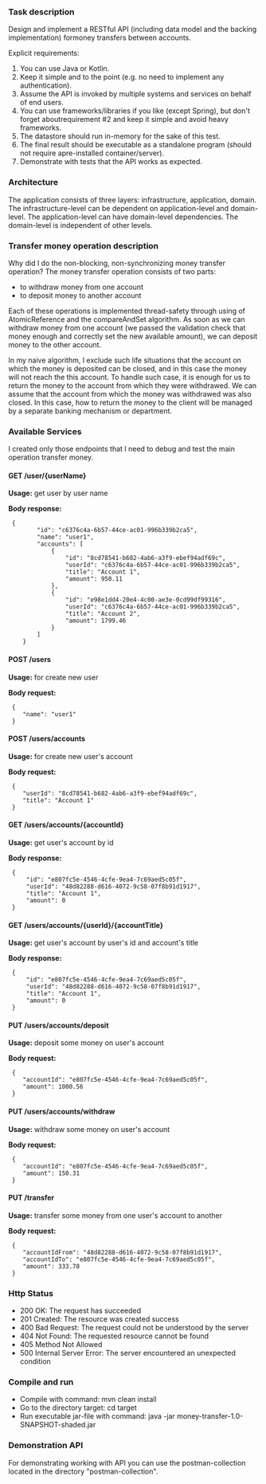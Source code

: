 ### Task description
Design and implement a RESTful API (including data model and the backing implementation) formoney transfers between accounts.

Explicit requirements:
1. You can use Java or Kotlin.
2. Keep it simple and to the point (e.g. no need to implement any authentication).
3. Assume the API is invoked by multiple systems and services on behalf of end users.
4. You can use frameworks/libraries if you like (except Spring), but don't forget aboutrequirement #2 and keep it simple and avoid heavy frameworks.
5. The datastore should run in-memory for the sake of this test.
6. The final result should be executable as a standalone program (should not require apre-installed container/server).
7. Demonstrate with tests that the API works as expected.


### Architecture
The application consists of three layers: infrastructure, application, domain.
The infrastructure-level can be dependent on application-level and domain-level.
The application-level can have domain-level dependencies.
The domain-level is independent of other levels.

### Transfer money operation description
Why did I do the non-blocking, non-synchronizing money transfer operation?
The money transfer operation consists of two parts:
- to withdraw money from one account
- to deposit money to another account

Each of these operations is implemented thread-safety through using of AtomicReference and the compareAndSet algorithm.
As soon as we can withdraw money from one account (we passed the validation check that money enough and correctly set the new available amount), we can deposit money to the other account.

In my naive algorithm, I exclude such life situations that the account on which the money is deposited can be closed, and in this case the money will not reach the this account.
To handle such case, it is enough for us to return the money to the account from which they were withdrawed. 
We can assume that the account from which the money was withdrawed was also closed. In this case, how to return the money to the client will be managed by a separate banking mechanism or department.


### Available Services
I created only those endpoints that I need to debug and test the main operation transfer money.

#### GET /user/{userName} 
**Usage:** get user by user name

**Body response:**

     {
            "id": "c6376c4a-6b57-44ce-ac01-996b339b2ca5",
            "name": "user1",
            "accounts": [
                {
                    "id": "8cd78541-b682-4ab6-a3f9-ebef94adf69c",
                    "userId": "c6376c4a-6b57-44ce-ac01-996b339b2ca5",
                    "title": "Account 1",
                    "amount": 950.11
                },
                {
                    "id": "e98e1dd4-20e4-4c00-ae3e-0cd99df99316",
                    "userId": "c6376c4a-6b57-44ce-ac01-996b339b2ca5",
                    "title": "Account 2",
                    "amount": 1799.46
                }
            ]
        }        

#### POST /users
**Usage:** for create new user

**Body request:**

     {
     	"name": "user1"
     }

#### POST /users/accounts
**Usage:** for create new user's account

**Body request:**

     {
     	"userId": "8cd78541-b682-4ab6-a3f9-ebef94adf69c",
     	"title": "Account 1"
     }

#### GET /users/accounts/{accountId}
**Usage:** get user's account by id

**Body response:**

     {
         "id": "e807fc5e-4546-4cfe-9ea4-7c69aed5c05f",
         "userId": "48d82288-d616-4072-9c58-07f8b91d1917",
         "title": "Account 1",
         "amount": 0
     }

#### GET /users/accounts/{userId}/{accountTitle}
**Usage:** get user's account by user's id and account's title

**Body response:**

     {
         "id": "e807fc5e-4546-4cfe-9ea4-7c69aed5c05f",
         "userId": "48d82288-d616-4072-9c58-07f8b91d1917",
         "title": "Account 1",
         "amount": 0
     }

#### PUT /users/accounts/deposit
**Usage:** deposit some money on user's account

**Body request:**

     {
     	"accountId": "e807fc5e-4546-4cfe-9ea4-7c69aed5c05f",
     	"amount": 1000.56     	
     }

#### PUT /users/accounts/withdraw
**Usage:** withdraw some money on user's account

**Body request:**

     {
     	"accountId": "e807fc5e-4546-4cfe-9ea4-7c69aed5c05f",
     	"amount": 150.31     	
     }

#### PUT /transfer
**Usage:** transfer some money from one user's account to another

**Body request:**

     {
     	"accountIdFrom": "48d82288-d616-4072-9c58-07f8b91d1917",
     	"accountIdTo": "e807fc5e-4546-4cfe-9ea4-7c69aed5c05f",
     	"amount": 333.78     	
     }   

### Http Status
- 200 OK: The request has succeeded
- 201 Created: The resource was created success
- 400 Bad Request: The request could not be understood by the server 
- 404 Not Found: The requested resource cannot be found
- 405 Method Not Allowed
- 500 Internal Server Error: The server encountered an unexpected condition 

### Compile and run
- Compile with command: mvn clean install
- Go to the directory target: cd target
- Run executable jar-file with command: java -jar money-transfer-1.0-SNAPSHOT-shaded.jar

### Demonstration API
For demonstrating working with API you can use the postman-collection located in the directory "postman-collection".

